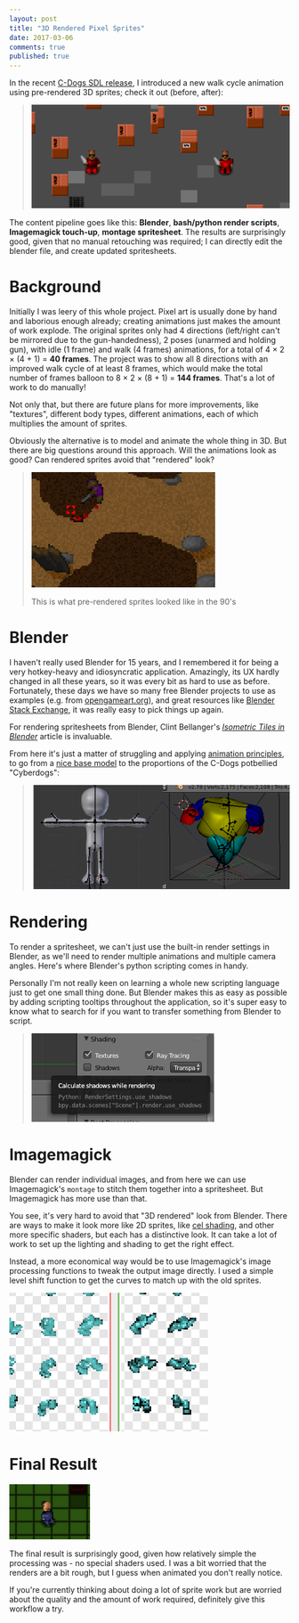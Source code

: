 ```yaml
---
layout: post
title: "3D Rendered Pixel Sprites"
date: 2017-03-06
comments: true
published: true
---
```


In the recent [C-Dogs SDL release](http://cxong.github.io/cdogs-sdl/release/2017/03/05/c-dogs-0.6.4.html), I introduced a new walk cycle animation using pre-rendered 3D sprites; check it out (before, after):

> ![C-Dogs SDL walk cycles](https://raw.githubusercontent.com/cxong/cxong.github.io/master/_posts/cdogs_walk_cycles.gif)

The content pipeline goes like this: **Blender**, **bash/python render scripts**, **Imagemagick touch-up**, **montage spritesheet**. The results are surprisingly good, given that no manual retouching was required; I can directly edit the blender file, and create updated spritesheets.

# Background

Initially I was leery of this whole project. Pixel art is usually done by hand and laborious enough already; creating animations just makes the amount of work explode. The original sprites only had 4 directions (left/right can't be mirrored due to the gun-handedness), 2 poses (unarmed and holding gun), with idle (1 frame) and walk (4 frames) animations, for a total of 4 × 2 × (4 + 1) = **40 frames**. The project was to show all 8 directions with an improved walk cycle of at least 8 frames, which would make the total number of frames balloon to 8 × 2 × (8 + 1) = **144 frames**. That's a lot of work to do manually!

Not only that, but there are future plans for more improvements, like "textures", different body types, different animations, each of which multiplies the amount of sprites.

Obviously the alternative is to model and animate the whole thing in 3D. But there are big questions around this approach. Will the animations look as good? Can rendered sprites avoid that "rendered" look?

> ![Molez](https://raw.githubusercontent.com/cxong/cxong.github.io/master/_posts/molez.png)
>
> This is what pre-rendered sprites looked like in the 90's

<!--more-->

# Blender

I haven't really used Blender for 15 years, and I remembered it for being a very hotkey-heavy and idiosyncratic application. Amazingly, its UX hardly changed in all these years, so it was every bit as hard to use as before. Fortunately, these days we have so many free Blender projects to use as examples (e.g. from [opengameart.org](http://opengameart.org)), and great resources like [Blender Stack Exchange](http://blender.stackexchange.com), it was really easy to pick things up again.

For rendering spritesheets from Blender, Clint Bellanger's [_Isometric Tiles in Blender_](http://clintbellanger.net/articles/isometric_tiles/) article is invaluable.

From here it's just a matter of struggling and applying [animation principles](http://www.theanimatorssurvivalkit.com), to go from a [nice base model](http://opengameart.org/content/sprite-base-model) to the proportions of the C-Dogs potbellied "Cyberdogs":

> ![Blender model](https://raw.githubusercontent.com/cxong/cxong.github.io/master/_posts/blender_model.png)

# Rendering

To render a spritesheet, we can't just use the built-in render settings in Blender, as we'll need to render multiple animations and multiple camera angles. Here's where Blender's python scripting comes in handy.

Personally I'm not really keen on learning a whole new scripting language just to get one small thing done. But Blender makes this as easy as possible by adding scripting tooltips throughout the application, so it's super easy to know what to search for if you want to transfer something from Blender to script.

> ![Blender tooltips](https://raw.githubusercontent.com/cxong/cxong.github.io/master/_posts/blender_tooltips.png)

# Imagemagick

Blender can render individual images, and from here we can use Imagemagick's `montage` to stitch them together into a spritesheet. But Imagemagick has more use than that.

You see, it's very hard to avoid that "3D rendered" look from Blender. There are ways to make it look more like 2D sprites, like [cel shading](https://en.wikipedia.org/wiki/Cel_shading), and other more specific shaders, but each has a distinctive look. It can take a lot of work to set up the lighting and shading to get the right effect.

Instead, a more economical way would be to use Imagemagick's image processing functions to tweak the output image directly. I used a simple level shift function to get the curves to match up with the old sprites.

![Spritesheet levels](https://raw.githubusercontent.com/cxong/cxong.github.io/master/_posts/spritesheet_levels.png)

# Final Result

![Final walk cycle](https://raw.githubusercontent.com/cxong/cxong.github.io/master/_posts/cdogs_walk_cycle_jones.gif)

The final result is surprisingly good, given how relatively simple the processing was - no special shaders used. I was a bit worried that the renders are a bit rough, but I guess when animated you don't really notice.

If you're currently thinking about doing a lot of sprite work but are worried about the quality and the amount of work required, definitely give this workflow a try.

